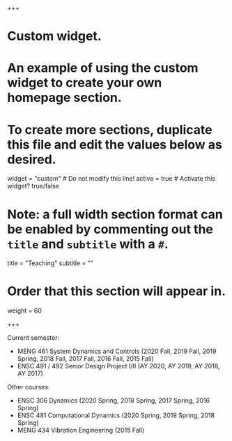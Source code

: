 +++
# Custom widget.
# An example of using the custom widget to create your own homepage section.
# To create more sections, duplicate this file and edit the values below as desired.
widget = "custom"  # Do not modify this line!
active = true  # Activate this widget? true/false

# Note: a full width section format can be enabled by commenting out the `title` and `subtitle` with a `#`.
title = "Teaching"
subtitle = ""

# Order that this section will appear in.
weight = 60

+++

Current semester:

- MENG 461 System Dynamics and Controls (2020 Fall, 2019 Fall, 2019 Spring, 2018 Fall, 2017 Fall, 2016 Fall, 2015 Fall)
- ENSC 491 / 492 Senior Design Project I/II (AY 2020, AY 2019, AY 2018, AY 2017)

Other courses:

- ENSC 306 Dynamics (2020 Spring, 2018 Spring, 2017 Spring, 2016 Spring)
- ENSC 481 Computational Dynamics (2020 Spring, 2019 Spring, 2018 Spring)
- MENG 434 Vibration Engineering (2015 Fall)
